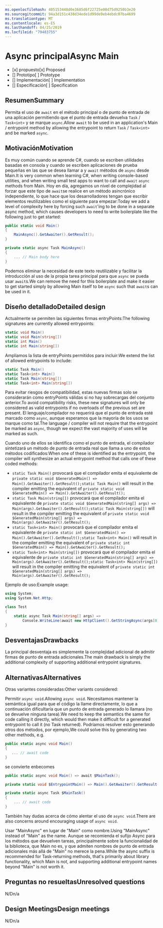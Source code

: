 ```yaml
---
ms.openlocfilehash: 405153448d0e3685d6f22725e00d75d9250b3e20
ms.sourcegitcommit: 94a3d151c438d34ede1d99de9eb4ebdc07ba4699
ms.translationtype: MT
ms.contentlocale: es-ES
ms.lasthandoff: 04/25/2019
ms.locfileid: "79483755"
---
```

# <a name="async-main"></a><span data-ttu-id="d114f-101">Async principal</span><span class="sxs-lookup"><span data-stu-id="d114f-101">Async Main</span></span>

* <span data-ttu-id="d114f-102">[x] propuesto</span><span class="sxs-lookup"><span data-stu-id="d114f-102">[x] Proposed</span></span>
* <span data-ttu-id="d114f-103">[] Prototipo</span><span class="sxs-lookup"><span data-stu-id="d114f-103">[ ] Prototype</span></span>
* <span data-ttu-id="d114f-104">[] Implementación</span><span class="sxs-lookup"><span data-stu-id="d114f-104">[ ] Implementation</span></span>
* <span data-ttu-id="d114f-105">[] Especificación</span><span class="sxs-lookup"><span data-stu-id="d114f-105">[ ] Specification</span></span>

## <a name="summary"></a><span data-ttu-id="d114f-106">Resumen</span><span class="sxs-lookup"><span data-stu-id="d114f-106">Summary</span></span>
[summary]: #summary

<span data-ttu-id="d114f-107">Permita el uso de `await` en el método principal o de punto de entrada de una aplicación permitiendo que el punto de entrada devuelva `Task` / `Task<int>` y se marque `async`.</span><span class="sxs-lookup"><span data-stu-id="d114f-107">Allow `await` to be used in an application's Main / entrypoint method by allowing the entrypoint to return `Task` / `Task<int>` and be marked `async`.</span></span>

## <a name="motivation"></a><span data-ttu-id="d114f-108">Motivación</span><span class="sxs-lookup"><span data-stu-id="d114f-108">Motivation</span></span>
[motivation]: #motivation

<span data-ttu-id="d114f-109">Es muy común cuando se aprende C#, cuando se escriben utilidades basadas en consola y cuando se escriben aplicaciones de prueba pequeñas en las que se desea llamar a y `await` métodos de `async` desde Main.</span><span class="sxs-lookup"><span data-stu-id="d114f-109">It is very common when learning C#, when writing console-based utilities, and when writing small test apps to want to call and `await` `async` methods from Main.</span></span>  <span data-ttu-id="d114f-110">Hoy en día, agregamos un nivel de complejidad al forzar que este tipo de `await`se realice en un método asincrónico independiente, lo que hace que los desarrolladores tengan que escribir elementos reutilizables como el siguiente para empezar:</span><span class="sxs-lookup"><span data-stu-id="d114f-110">Today we add a level of complexity here by forcing such `await`'ing to be done in a separate async method, which causes developers to need to write boilerplate like the following just to get started:</span></span>

```csharp
public static void Main()
{
    MainAsync().GetAwaiter().GetResult();
}

private static async Task MainAsync()
{
    ... // Main body here
}
```

<span data-ttu-id="d114f-111">Podemos eliminar la necesidad de este texto reutilizable y facilitar la introducción al uso de la propia tarea principal para que `async` se pueda usar `await`s.</span><span class="sxs-lookup"><span data-stu-id="d114f-111">We can remove the need for this boilerplate and make it easier to get started simply by allowing Main itself to be `async` such that `await`s can be used in it.</span></span>

## <a name="detailed-design"></a><span data-ttu-id="d114f-112">Diseño detallado</span><span class="sxs-lookup"><span data-stu-id="d114f-112">Detailed design</span></span>
[design]: #detailed-design

<span data-ttu-id="d114f-113">Actualmente se permiten las siguientes firmas entryPoints:</span><span class="sxs-lookup"><span data-stu-id="d114f-113">The following signatures are currently allowed entrypoints:</span></span>

```csharp
static void Main()
static void Main(string[])
static int Main()
static int Main(string[])
```

<span data-ttu-id="d114f-114">Ampliamos la lista de entryPoints permitidos para incluir:</span><span class="sxs-lookup"><span data-stu-id="d114f-114">We extend the list of allowed entrypoints to include:</span></span>

```csharp
static Task Main()
static Task<int> Main()
static Task Main(string[])
static Task<int> Main(string[])
```

<span data-ttu-id="d114f-115">Para evitar riesgos de compatibilidad, estas nuevas firmas solo se considerarán como entryPoints válidas si no hay sobrecargas del conjunto anterior.</span><span class="sxs-lookup"><span data-stu-id="d114f-115">To avoid compatibility risks, these new signatures will only be considered as valid entrypoints if no overloads of the previous set are present.</span></span>
<span data-ttu-id="d114f-116">El lenguaje/compilador no requerirá que el punto de entrada esté marcado como `async`, aunque esperamos que la mayoría de los usos se marque como tal.</span><span class="sxs-lookup"><span data-stu-id="d114f-116">The language / compiler will not require that the entrypoint be marked as `async`, though we expect the vast majority of uses will be marked as such.</span></span>

<span data-ttu-id="d114f-117">Cuando uno de ellos se identifica como el punto de entrada, el compilador sintetizará un método de punto de entrada real que llama a uno de estos métodos codificados:</span><span class="sxs-lookup"><span data-stu-id="d114f-117">When one of these is identified as the entrypoint, the compiler will synthesize an actual entrypoint method that calls one of these coded methods:</span></span>
- <span data-ttu-id="d114f-118">```static Task Main()``` provocará que el compilador emita el equivalente de ```private static void $GeneratedMain() => Main().GetAwaiter().GetResult();```</span><span class="sxs-lookup"><span data-stu-id="d114f-118">```static Task Main()``` will result in the compiler emitting the equivalent of ```private static void $GeneratedMain() => Main().GetAwaiter().GetResult();```</span></span>
- <span data-ttu-id="d114f-119">```static Task Main(string[])``` provocará que el compilador emita el equivalente de ```private static void $GeneratedMain(string[] args) => Main(args).GetAwaiter().GetResult();```</span><span class="sxs-lookup"><span data-stu-id="d114f-119">```static Task Main(string[])``` will result in the compiler emitting the equivalent of ```private static void $GeneratedMain(string[] args) => Main(args).GetAwaiter().GetResult();```</span></span>
- <span data-ttu-id="d114f-120">```static Task<int> Main()``` provocará que el compilador emita el equivalente de ```private static int $GeneratedMain() => Main().GetAwaiter().GetResult();```</span><span class="sxs-lookup"><span data-stu-id="d114f-120">```static Task<int> Main()``` will result in the compiler emitting the equivalent of ```private static int $GeneratedMain() => Main().GetAwaiter().GetResult();```</span></span>
- <span data-ttu-id="d114f-121">```static Task<int> Main(string[])``` provocará que el compilador emita el equivalente de ```private static int $GeneratedMain(string[] args) => Main(args).GetAwaiter().GetResult();```</span><span class="sxs-lookup"><span data-stu-id="d114f-121">```static Task<int> Main(string[])``` will result in the compiler emitting the equivalent of ```private static int $GeneratedMain(string[] args) => Main(args).GetAwaiter().GetResult();```</span></span>

<span data-ttu-id="d114f-122">Ejemplo de uso:</span><span class="sxs-lookup"><span data-stu-id="d114f-122">Example usage:</span></span>

```csharp
using System;
using System.Net.Http;

class Test
{
    static async Task Main(string[] args) =>
        Console.WriteLine(await new HttpClient().GetStringAsync(args[0]));
}
```

## <a name="drawbacks"></a><span data-ttu-id="d114f-123">Desventajas</span><span class="sxs-lookup"><span data-stu-id="d114f-123">Drawbacks</span></span>
[drawbacks]: #drawbacks

<span data-ttu-id="d114f-124">La principal desventaja es simplemente la complejidad adicional de admitir firmas de punto de entrada adicionales.</span><span class="sxs-lookup"><span data-stu-id="d114f-124">The main drawback is simply the additional complexity of supporting additional entrypoint signatures.</span></span>

## <a name="alternatives"></a><span data-ttu-id="d114f-125">Alternativas</span><span class="sxs-lookup"><span data-stu-id="d114f-125">Alternatives</span></span>
[alternatives]: #alternatives

<span data-ttu-id="d114f-126">Otras variantes consideradas:</span><span class="sxs-lookup"><span data-stu-id="d114f-126">Other variants considered:</span></span>

<span data-ttu-id="d114f-127">Permitir `async void`.</span><span class="sxs-lookup"><span data-stu-id="d114f-127">Allowing `async void`.</span></span>  <span data-ttu-id="d114f-128">Necesitamos mantener la semántica igual para que el código la llame directamente, lo que a continuación dificultaría que un punto de entrada generado lo llamara (no se devuelve ninguna tarea).</span><span class="sxs-lookup"><span data-stu-id="d114f-128">We need to keep the semantics the same for code calling it directly, which would then make it difficult for a generated entrypoint to call it (no Task returned).</span></span>  <span data-ttu-id="d114f-129">Podríamos resolver esto generando otros dos métodos, por ejemplo,</span><span class="sxs-lookup"><span data-stu-id="d114f-129">We could solve this by generating two other methods, e.g.</span></span>

```csharp
public static async void Main()
{
   ... // await code
}
```

<span data-ttu-id="d114f-130">se convierte en</span><span class="sxs-lookup"><span data-stu-id="d114f-130">becomes</span></span>

```csharp
public static async void Main() => await $MainTask();

private static void $EntrypointMain() => Main().GetAwaiter().GetResult();

private static async Task $MainTask()
{
    ... // await code
}
```

<span data-ttu-id="d114f-131">También hay dudas acerca de cómo alentar el uso de `async void`.</span><span class="sxs-lookup"><span data-stu-id="d114f-131">There are also concerns around encouraging usage of `async void`.</span></span>

<span data-ttu-id="d114f-132">Usar "MainAsync" en lugar de "Main" como nombre.</span><span class="sxs-lookup"><span data-stu-id="d114f-132">Using "MainAsync" instead of "Main" as the name.</span></span>  <span data-ttu-id="d114f-133">Aunque se recomienda el sufijo Async para los métodos que devuelven tareas, principalmente sobre la funcionalidad de la biblioteca, que Main no es, y que admiten nombres de punto de entrada adicionales más allá de "Main" no merece la pena.</span><span class="sxs-lookup"><span data-stu-id="d114f-133">While the async suffix is recommended for Task-returning methods, that's primarily about library functionality, which Main is not, and supporting additional entrypoint names beyond "Main" is not worth it.</span></span>

## <a name="unresolved-questions"></a><span data-ttu-id="d114f-134">Preguntas no resueltas</span><span class="sxs-lookup"><span data-stu-id="d114f-134">Unresolved questions</span></span>
[unresolved]: #unresolved-questions

<span data-ttu-id="d114f-135">N/D</span><span class="sxs-lookup"><span data-stu-id="d114f-135">n/a</span></span>

## <a name="design-meetings"></a><span data-ttu-id="d114f-136">Design Meetings</span><span class="sxs-lookup"><span data-stu-id="d114f-136">Design meetings</span></span>

<span data-ttu-id="d114f-137">N/D</span><span class="sxs-lookup"><span data-stu-id="d114f-137">n/a</span></span>
